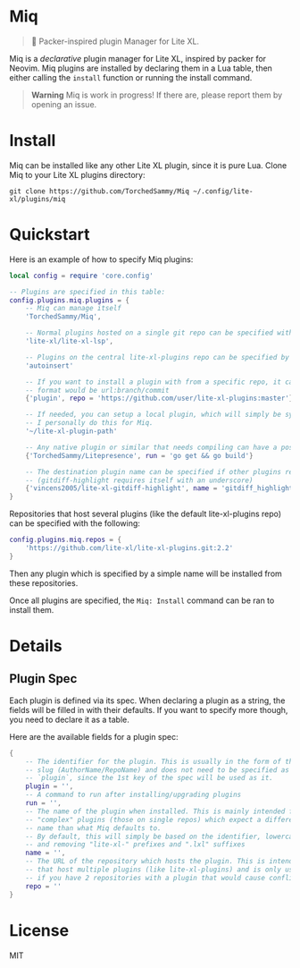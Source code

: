# Miq
> 🐌 Packer-inspired plugin Manager for Lite XL.

Miq is a *declarative* plugin manager for Lite XL, inspired by packer
for Neovim. Miq plugins are installed by declaring them in a Lua table,
then either calling the `install` function or running the install command.

> **Warning**
> Miq is work in progress!
> If there are, please report them by opening an issue.

# Install
Miq can be installed like any other Lite XL plugin, since it is pure Lua.
Clone Miq to your Lite XL plugins directory:  
```
git clone https://github.com/TorchedSammy/Miq ~/.config/lite-xl/plugins/miq
```

# Quickstart
Here is an example of how to specify Miq plugins:
```lua
local config = require 'core.config'

-- Plugins are specified in this table:
config.plugins.miq.plugins = {
	-- Miq can manage itself
	'TorchedSammy/Miq',

	-- Normal plugins hosted on a single git repo can be specified with AuthorName/RepoName
	'lite-xl/lite-xl-lsp',

	-- Plugins on the central lite-xl-plugins repo can be specified by name
	'autoinsert'

	-- If you want to install a plugin with from a specific repo, it can be done
	-- format would be url:branch/commit
	{'plugin', repo = 'https://github.com/user/lite-xl-plugins:master'}

	-- If needed, you can setup a local plugin, which will simply be symlinked.
	-- I personally do this for Miq.
	'~/lite-xl-plugin-path'

	-- Any native plugin or similar that needs compiling can have a post install command.
	{'TorchedSammy/Litepresence', run = 'go get && go build'}

	-- The destination plugin name can be specified if other plugins rely on a special name
	-- (gitdiff-highlight requires itself with an underscore)
	{'vincens2005/lite-xl-gitdiff-highlight', name = 'gitdiff_highlight'}
}
```

Repositories that host several plugins (like the default lite-xl-plugins repo) can
be specified with the following:
```lua
config.plugins.miq.repos = {
	'https://github.com/lite-xl/lite-xl-plugins.git:2.2'
}
```
Then any plugin which is specified by a simple name will be installed from these repositories.

Once all plugins are specified, the `Miq: Install` command can be ran to install them.

# Details
## Plugin Spec
Each plugin is defined via its spec. When declaring a plugin as a string,
the fields will be filled in with their defaults. If you want to specify more though,
you need to declare it as a table.

Here are the available fields for a plugin spec:
```lua
{
	-- The identifier for the plugin. This is usually in the form of the
	-- slug (AuthorName/RepoName) and does not need to be specified as
	-- `plugin`, since the 1st key of the spec will be used as it.
	plugin = '',
	-- A command to run after installing/upgrading plugins
	run = '',
	-- The name of the plugin when installed. This is mainly intended for
	-- "complex" plugins (those on single repos) which expect a different
	-- name than what Miq defaults to.
	-- By default, this will simply be based on the identifier, lowercasing it
	-- and removing "lite-xl-" prefixes and ".lxl" suffixes
	name = '',
	-- The URL of the repository which hosts the plugin. This is intended for repositories
	-- that host multiple plugins (like lite-xl-plugins) and is only useful to be specified
	-- if you have 2 repositories with a plugin that would cause conflicts (by having the same name).
	repo = ''
}
```

# License
MIT

